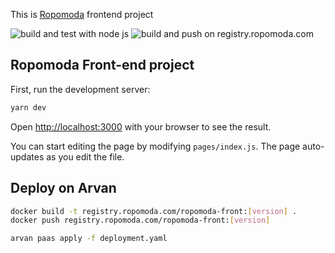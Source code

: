 This is [Ropomoda](https://www.ropomoda.com/) frontend project 

![build and test with node js](https://github.com/RopoModa/ropomodafront/actions/workflows/node.js.yml/badge.svg)
![build and push on registry.ropomoda.com](https://github.com/RopoModa/ropomodafront/actions/workflows/docker-image.yml/badge.svg)

## Ropomoda Front-end project

First, run the development server:

```bash
yarn dev
```

Open [http://localhost:3000](http://localhost:3000) with your browser to see the result.

You can start editing the page by modifying `pages/index.js`. The page auto-updates as you edit the file.


## Deploy on Arvan

```bash
docker build -t registry.ropomoda.com/ropomoda-front:[version] .
docker push registry.ropomoda.com/ropomoda-front:[version]

arvan paas apply -f deployment.yaml
```

